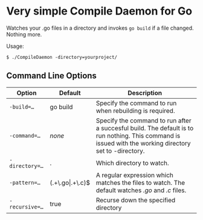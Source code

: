 # Very simple Compile Daemon for Go

Watches your .go files in a directory and invokes `go build` if
a file changed. Nothing more.

Usage:

	$ ./CompileDaemon -directory=yourproject/

## Command Line Options

Option    | Default     | Description
--------- | ----------- | -----------
`-build=…`   | go build    | Specify the command to run when rebuilding is required.
`-command=…` | *none*      | Specify the command to run after a succesful build. The default is to run nothing. This command is issued with the working directory set to -directory.
`-directory=…` | . | Which directory to watch.
`-pattern=…` | (.+\\.go&#124;.+\\.c)$ | A regular expression which matches the files to watch. The default watches *.go* and *.c* files.
`-recursive=…` | true      | Recurse down the specified directory
